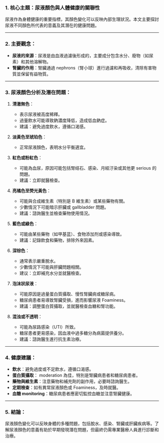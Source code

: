 ### 1. 核心主題：尿液顏色與人體健康的關聯性  
尿液作為身體健康的重要指標，其顏色變化可以反映內部生理狀況。本文主要探討尿液不同顏色所代表的意義及其潛在的健康問題。

---

### 2. 主要觀念：
- **尿液的來源**：尿液是由血液過濾後形成的，主要成分包含水分、廢物（如尿素）和其他溶解物。
- **腎臟的作用**：腎臟通過 nephrons（腎小球）進行過濾和再吸收，清除有害物質並保留有益物質。

---

### 3. 尿液顏色分析及潛在問題：
1. **清澈無色**：
   - 表示尿液被高度稀釋。
   - 過量飲水可能導致鈉濃度降低，造成低血鈉症。
   - 建議：避免過度飲水，遵循口渴感。

2. **淡黃色至琥珀色**：
   - 正常尿液顏色，表明水分平衡適宜。

3. **紅色或粉紅色**：
   - 可能為血尿，原因可能包括腎结石、感染、月經汙染或其他更 serious 的問題。
   - 建議：立即就醫檢查。

4. **亮橘色至熒光黃色**：
   - 可能與合成維生素（特別是 B 維生素）或某些藥物有關。
   - 少數情況下可能暗示肝臟或 gallbladder 問題。
   - 建議：諮詢醫生並檢查藥物使用情況。

5. **藍色或綠色**：
   - 可能由某些藥物（如甲基蓝）、食物添加剂或感染導致。
   - 建議：記錄飲食和藥物，排除外來因素。

6. **深棕色**：
   - 通常表示嚴重脫水。
   - 少數情況下可能與肝臟問題相關。
   - 建议：立即補充水分並就醫檢查。

7. **泡沫狀尿液**：
   - 可能原因是過量蛋白質攝取、慢性腎臟病或糖尿病。
   - 糖尿病患者易導致腎臟受損，進而影響尿液 Foaminess。
   - 建議：調整蛋白質攝取，並就醫檢查血糖和腎功能。

8. **混浊或不透明**：
   - 可能為尿路感染（UTI）所致。
   - 糖尿患者更易感染，因血液中過多糖分為病菌提供養分。
   - 建議：諮詢醫生進行抗生素治療。

---

### 4. 健康建議：
- **飲水**：避免過度或不足飲水，遵循口渴感。
- **蛋白質攝取**： moderation 為佳，特別是腎臟病患者和糖尿病患者。
- **藥物與維生素**：注意藥物和補充劑的副作用，必要時諮詢醫生。
- **定期檢查**：如有異常尿液顏色或 Foaminess，及時就醫。
- **血糖 monitoring**：糖尿病患者應密切監控血糖並注意腎臟健康。

---

### 5. 結論：
尿液顏色變化可以反映身體的多種問題，包括脫水、感染、腎臟或肝臟疾病等。了解尿液顏色的意義有助於早期發現潛在問題，但最終仍需專業醫療人員進行診斷和治療。